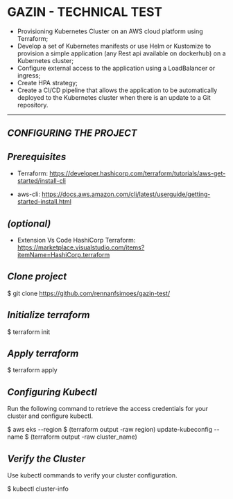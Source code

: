 # GAZIN - TECHNICAL TEST
- Provisioning Kubernetes Cluster on an AWS cloud platform using Terraform;
- Develop a set of Kubernetes manifests or use Helm or Kustomize to provision a simple application (any Rest api available on dockerhub) on a Kubernetes cluster;
- Configure external access to the application using a LoadBalancer or ingress;
- Create HPA strategy;
- Create a CI/CD pipeline that allows the application to be automatically deployed to the Kubernetes cluster when there is an update to a Git repository.
___
## _CONFIGURING THE PROJECT_

## _Prerequisites_
- Terraform: https://developer.hashicorp.com/terraform/tutorials/aws-get-started/install-cli

- aws-cli: https://docs.aws.amazon.com/cli/latest/userguide/getting-started-install.html

## _(optional)_

- Extension Vs Code HashiCorp Terraform: https://marketplace.visualstudio.com/items?itemName=HashiCorp.terraform


## _Clone project_
$  git clone https://github.com/rennanfsimoes/gazin-test/

## _Initialize terraform_
$  terraform init

## _Apply terraform_
$ terraform apply

## _Configuring Kubectl_
Run the following command to retrieve the access credentials for your cluster and configure kubectl.

$  aws eks --region $ (terraform output -raw region) update-kubeconfig --name $ (terraform output -raw cluster_name)

## _Verify the Cluster_
Use kubectl commands to verify your cluster configuration.

$  kubectl cluster-info
